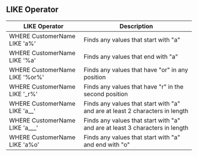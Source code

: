## LIKE Operator

| LIKE Operator | Description |
|---------------|-------------|
| WHERE CustomerName LIKE 'a%' | Finds any values that start with "a" |
| WHERE CustomerName LIKE '%a' | Finds any values that end with "a" |
| WHERE CustomerName LIKE '%or%' | Finds any values that have "or" in any position |
| WHERE CustomerName LIKE '_r%' | Finds any values that have "r" in the second position |
| WHERE CustomerName LIKE 'a__' | Finds any values that start with "a" and are at least 2 characters in length |
| WHERE CustomerName LIKE 'a___' | Finds any values that start with "a" and are at least 3 characters in length |
| WHERE CustomerName LIKE 'a%o' | Finds any values that start with "a" and end with "o" |

